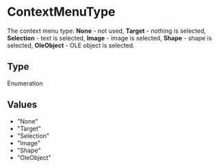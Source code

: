 # ContextMenuType

The context menu type:**None** - not used,**Target** - nothing is selected,**Selection** - text is selected,**Image** - image is selected,**Shape** - shape is selected,**OleObject** - OLE object is selected.

## Type

Enumeration

## Values

- "None"
- "Target"
- "Selection"
- "Image"
- "Shape"
- "OleObject"
